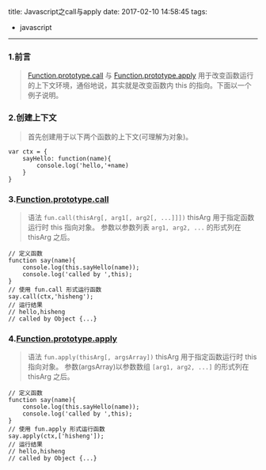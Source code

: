 title: Javascript之call与apply
date: 2017-02-10 14:58:45
tags:
- javascript
---

### 1.前言
> [Function.prototype.call](https://developer.mozilla.org/zh-CN/docs/Web/JavaScript/Reference/Global_Objects/Function/call) 与 [Function.prototype.apply](https://developer.mozilla.org/zh-CN/docs/Web/JavaScript/Reference/Global_Objects/Function/apply) 用于改变函数运行的上下文环境，通俗地说，其实就是改变函数内 this 的指向。下面以一个例子说明。

<!-- more -->
### 2.创建上下文
> 首先创建用于以下两个函数的上下文(可理解为对象)。

```
var ctx = {
	sayHello: function(name){
		console.log('hello,'+name)
	}
}
```

### 3.[Function.prototype.call](https://developer.mozilla.org/zh-CN/docs/Web/JavaScript/Reference/Global_Objects/Function/call)
> 语法 `fun.call(thisArg[, arg1[, arg2[, ...]]])`
> thisArg 用于指定函数运行时 this 指向对象。
> 参数以参数列表 `arg1, arg2, ...` 的形式列在 thisArg 之后。

```
// 定义函数
function say(name){
	console.log(this.sayHello(name));
	console.log('called by ',this);
}
// 使用 fun.call 形式运行函数
say.call(ctx,'hisheng');
// 运行结果
// hello,hisheng
// called by Object {...}
```

### 4.[Function.prototype.apply](https://developer.mozilla.org/zh-CN/docs/Web/JavaScript/Reference/Global_Objects/Function/apply)
> 语法 `fun.apply(thisArg[, argsArray])`
> thisArg 用于指定函数运行时 this 指向对象。
> 参数(argsArray)以参数数组 `[arg1, arg2, ...]` 的形式列在 thisArg 之后。

```
// 定义函数
function say(name){
	console.log(this.sayHello(name));
	console.log('called by ',this);
}
// 使用 fun.apply 形式运行函数
say.apply(ctx,['hisheng']);
// 运行结果
// hello,hisheng
// called by Object {...}
```
